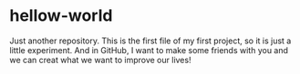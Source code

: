 # hellow-world
Just another repository.
This is the first file of my first project, so it is just a little experiment.
And in GitHub, I want to make some friends with you and we can creat what we want to improve our lives!
